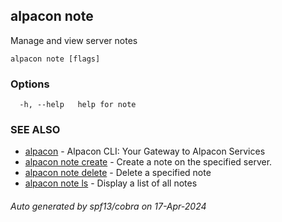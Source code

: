## alpacon note

Manage and view server notes

```
alpacon note [flags]
```

### Options

```
  -h, --help   help for note
```

### SEE ALSO

* [alpacon](alpacon.md)	 - Alpacon CLI: Your Gateway to Alpacon Services
* [alpacon note create](alpacon_note_create.md)	 - Create a note on the specified server.
* [alpacon note delete](alpacon_note_delete.md)	 - Delete a specified note
* [alpacon note ls](alpacon_note_ls.md)	 - Display a list of all notes

###### Auto generated by spf13/cobra on 17-Apr-2024
